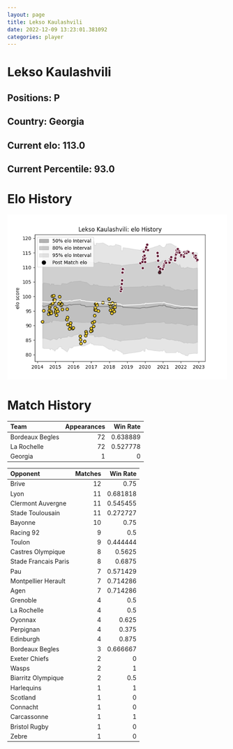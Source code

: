 ```yaml
---  
layout: page  
title: Lekso Kaulashvili  
date: 2022-12-09 13:23:01.381092  
categories: player  
---
```

# Lekso Kaulashvili

## Positions: P

## Country: Georgia

## Current elo: 113.0

## Current Percentile: 93.0

# Elo History


![elo history](history_LeksoKaulashvili.png)
# Match History


| Team            |   Appearances |   Win Rate |
|:----------------|--------------:|-----------:|
| Bordeaux Begles |            72 |   0.638889 |
| La Rochelle     |            72 |   0.527778 |
| Georgia         |             1 |   0        |

| Opponent             |   Matches |   Win Rate |
|:---------------------|----------:|-----------:|
| Brive                |        12 |   0.75     |
| Lyon                 |        11 |   0.681818 |
| Clermont Auvergne    |        11 |   0.545455 |
| Stade Toulousain     |        11 |   0.272727 |
| Bayonne              |        10 |   0.75     |
| Racing 92            |         9 |   0.5      |
| Toulon               |         9 |   0.444444 |
| Castres Olympique    |         8 |   0.5625   |
| Stade Francais Paris |         8 |   0.6875   |
| Pau                  |         7 |   0.571429 |
| Montpellier Herault  |         7 |   0.714286 |
| Agen                 |         7 |   0.714286 |
| Grenoble             |         4 |   0.5      |
| La Rochelle          |         4 |   0.5      |
| Oyonnax              |         4 |   0.625    |
| Perpignan            |         4 |   0.375    |
| Edinburgh            |         4 |   0.875    |
| Bordeaux Begles      |         3 |   0.666667 |
| Exeter Chiefs        |         2 |   0        |
| Wasps                |         2 |   1        |
| Biarritz Olympique   |         2 |   0.5      |
| Harlequins           |         1 |   1        |
| Scotland             |         1 |   0        |
| Connacht             |         1 |   0        |
| Carcassonne          |         1 |   1        |
| Bristol Rugby        |         1 |   0        |
| Zebre                |         1 |   0        |